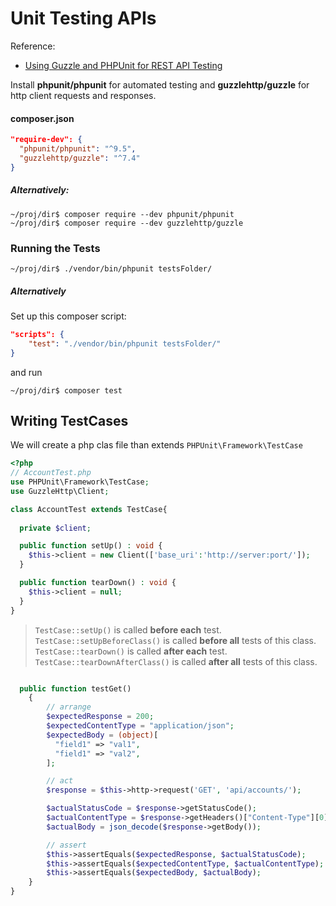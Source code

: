 # Unit Testing APIs

Reference:
- [Using Guzzle and PHPUnit for REST API Testing](https://blog.cloudflare.com/using-guzzle-and-phpunit-for-rest-api-testing/)

Install **phpunit/phpunit** for automated testing and **guzzlehttp/guzzle** for http client requests and responses.

#### composer.json
```json
"require-dev": {
  "phpunit/phpunit": "^9.5",
  "guzzlehttp/guzzle": "^7.4"
}
```
##### Alternatively:
```shell
~/proj/dir$ composer require --dev phpunit/phpunit
~/proj/dir$ composer require --dev guzzlehttp/guzzle
```

### Running the Tests

```shell
~/proj/dir$ ./vendor/bin/phpunit testsFolder/
```

##### Alternatively
Set up this composer script:
```json
"scripts": {
    "test": "./vendor/bin/phpunit testsFolder/"
}
```
and run
```shell
~/proj/dir$ composer test
```

## Writing TestCases
We will create a php clas file than extends `PHPUnit\Framework\TestCase`

```php
<?php
// AccountTest.php
use PHPUnit\Framework\TestCase;
use GuzzleHttp\Client;

class AccountTest extends TestCase{
  
  private $client;

  public function setUp() : void {
    $this->client = new Client(['base_uri':'http://server:port/']);
  }

  public function tearDown() : void {
    $this->client = null;
  }
}
```

> `TestCase::setUp()` is called **before each** test.<br> `TestCase::setUpBeforeClass()` is called **before all** tests of this class.<br>`TestCase::tearDown()` is called **after each** test.<br>`TestCase::tearDownAfterClass()` is called **after all** tests of this class.

```php

  public function testGet()
    {
        // arrange
        $expectedResponse = 200;
        $expectedContentType = "application/json";
        $expectedBody = (object)[
          "field1" => "val1",
          "field1" => "val2",
        ];

        // act
        $response = $this->http->request('GET', 'api/accounts/');

        $actualStatusCode = $response->getStatusCode();
        $actualContentType = $response->getHeaders()["Content-Type"][0];
        $actualBody = json_decode($response->getBody());

        // assert
        $this->assertEquals($expectedResponse, $actualStatusCode);
        $this->assertEquals($expectedContentType, $actualContentType);
        $this->assertEquals($expectedBody, $actualBody);
    }
}
```